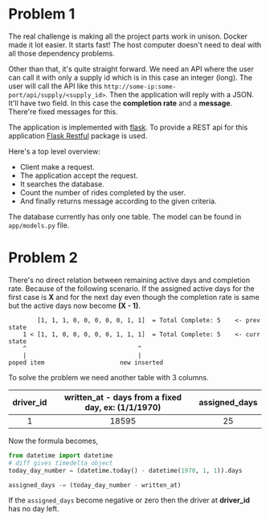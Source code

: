 # Problem 1
The real challenge is making all the project parts work in unison. Docker made it lot easier. It starts fast! The host computer doesn't need to deal with all those dependency problems.

Other than that, it's quite straight forward. We need an API where the user can call it with only a supply id which is in this case an integer (long). The user will call the API like this `http://some-ip:some-port/api/supply/<supply_id>`. Then the application will reply with a JSON. It'll have two field. In this case the **completion rate** and a **message**. There're fixed messages for this.

The application is implemented with [flask](https://flask.palletsprojects.com/en/1.1.x/). To provide a REST api for this application [Flask Restful](https://flask-restful.readthedocs.io/en/latest/) package is used.

Here's a top level overview:
- Client make a request.
- The application accept the request.
- It searches the database.
- Count the number of rides completed by the user.
- And finally returns message according to the given criteria.

The database currently has only one table. The model can be found in `app/models.py` file.


# Problem 2

There's no direct relation between remaining active days and completion rate. Because of the following scenario. If the assigned active days for the first case is **X** and for the next day even though the completion rate is same but the active days now become **(X - 1)**.

```
        [1, 1, 1, 0, 0, 0, 0, 0, 1, 1]  = Total Complete: 5    <- prev state
    1 < [1, 1, 0, 0, 0, 0, 0, 1, 1, 1]  = Total Complete: 5    <- curr state
    ^                               ^
    |                               |
poped item                     new inserted
```
To solve the problem we need another table with 3 columns.

| driver_id | written_at - days from a fixed day, ex: (1/1/1970) | assigned_days |
|:---:|:---:|:---:|
| 1 | 18595 | 25 |

Now the formula becomes,

```python
from datetime import datetime
# diff gives timedelta object
today_day_number = (datetime.today() - datetime(1970, 1, 1)).days

assigned_days -= (today_day_number - written_at)
```

If the `assigned_days` become negative or zero then the driver at **driver_id** has no day left.